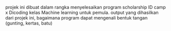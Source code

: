 projek ini dibuat dalam rangka menyelesaikan program scholarship ID camp x Dicoding kelas Machine learning untuk pemula.
output yang dihasilkan dari projek ini, bagaimana program dapat mengenali bentuk tangan (gunting, kertas, batu)

